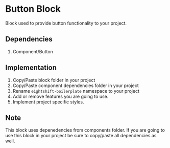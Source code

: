 # Button Block

Block used to provide button functionality to your project.

## Dependencies

1. Component/Button

## Implementation
1. Copy/Paste block folder in your project
2. Copy/Paste component dependencies folder in your project
3. Rename `eightshift-boilerplate` namespace to your project
4. Add or remove features you are going to use.
5. Implement project specific styles.

## Note
This block uses depenedencies from components folder. If you are going to use this block in your project be sure to copy/paste all dependencies as well.
